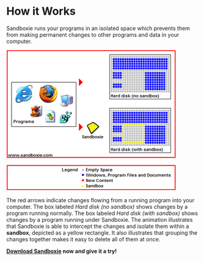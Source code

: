 # How it Works

Sandboxie runs your programs in an isolated space which prevents them from making permanent changes to other programs and data in your computer.

![](../Media/FrontPageAnimation.gif)

![](../Media/FrontPageLegend.png)

The red arrows indicate changes flowing from a running program into your computer. The box labeled _Hard disk (no sandbox)_ shows changes by a program running normally. The box labeled _Hard disk (with sandbox)_ shows changes by a program running under Sandboxie. The animation illustrates that Sandboxie is able to intercept the changes and isolate them within a **sandbox**, depicted as a yellow rectangle. It also illustrates that grouping the changes together makes it easy to delete all of them at once.

**[Download Sandboxie](https://github.com/sandboxie-plus/Sandboxie/releases) now and give it a try!**
